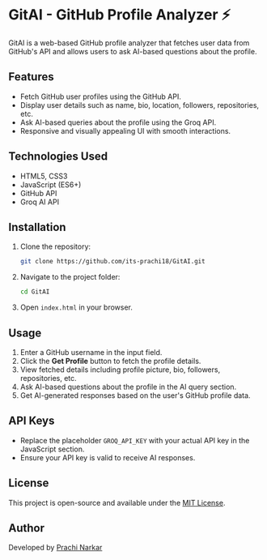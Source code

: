 # GitAI - GitHub Profile Analyzer ⚡

GitAI is a web-based GitHub profile analyzer that fetches user data from GitHub's API and allows users to ask AI-based questions about the profile.

## Features
- Fetch GitHub user profiles using the GitHub API.
- Display user details such as name, bio, location, followers, repositories, etc.
- Ask AI-based queries about the profile using the Groq API.
- Responsive and visually appealing UI with smooth interactions.

## Technologies Used
- HTML5, CSS3
- JavaScript (ES6+)
- GitHub API
- Groq AI API

## Installation
1. Clone the repository:
   ```bash
   git clone https://github.com/its-prachi18/GitAI.git
   ```
2. Navigate to the project folder:
   ```bash
   cd GitAI
   ```
3. Open `index.html` in your browser.

## Usage
1. Enter a GitHub username in the input field.
2. Click the **Get Profile** button to fetch the profile details.
3. View fetched details including profile picture, bio, followers, repositories, etc.
4. Ask AI-based questions about the profile in the AI query section.
5. Get AI-generated responses based on the user's GitHub profile data.

## API Keys
- Replace the placeholder `GROQ_API_KEY` with your actual API key in the JavaScript section.
- Ensure your API key is valid to receive AI responses.


## License
This project is open-source and available under the [MIT License](LICENSE).

## Author
Developed by [Prachi Narkar](https://github.com/its-prachi18)
